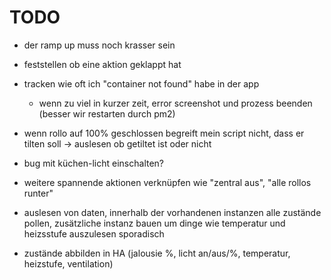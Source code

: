 # TODO

- der ramp up muss noch krasser sein
- feststellen ob eine aktion geklappt hat
- tracken wie oft ich "container not found" habe in der app
  - wenn zu viel in kurzer zeit, error screenshot und prozess beenden (besser wir restarten durch pm2)
- wenn rollo auf 100% geschlossen begreift mein script nicht, dass er tilten soll -> auslesen ob getiltet ist oder nicht
- bug mit küchen-licht einschalten?
- weitere spannende aktionen verknüpfen wie "zentral aus", "alle rollos runter"

- auslesen von daten, innerhalb der vorhandenen instanzen alle zustände pollen, zusätzliche instanz bauen um dinge wie temperatur und heizsstufe auszulesen sporadisch
- zustände abbilden in HA (jalousie %, licht an/aus/%, temperatur, heizstufe, ventilation)
